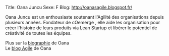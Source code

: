 Title: Oana Juncu
Sexe: F
Blog: http://oanasagile.blogspot.fr/

Oana Juncu est un enthousiaste soutenant l'Agilité des organisations depuis plusieurs années.
Fondateur de cOemerge , elle aide les organisation pour créer l'histoire de leurs produits via Lean Startup et libérer le potentiel de créativité de toutes les équipes.

Plus sur la [biographie][] de Oana  
Le [blog Agile][] de Oana

[biographie]: http://about.me/ojuncu.
[blog Agile]: http://oanasagile.blogspot.fr/
